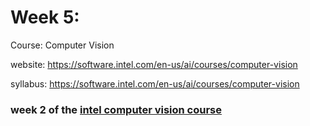 # Week 5: 
Course: Computer Vision

website: https://software.intel.com/en-us/ai/courses/computer-vision

syllabus: https://software.intel.com/en-us/ai/courses/computer-vision


### week 2 of the <a href='https://software.intel.com/en-us/ai/courses/computer-vision'>intel computer vision course<a/> 
